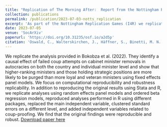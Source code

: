 ```yaml
---
title: "Replication of The Morning After:  Report from the Nottingham Replication Games"
collection: publications
permalink: /publication/2023-07-03-notts_replication
excerpt: 'As part of the Nottingham Replication Games (I4R) we replicated "The morning after: cabinet instability and the purging of ministers after failed coup attempts in autocracies".'
date: 2023-07-05
venue: 'SocArXiv'
paperurl: 'https://doi.org/10.31235/osf.io/a2d5p'
citation: 'Oswald, C., Walterskirchen, J., Häffner, S., Binetti, M. N., & Dworschak, C. (2023, July 5). Replication of The Morning After: Report from the Nottingham Replication Games. https://doi.org/10.31235/osf.io/a2d5p'
---
```

We replicate the analysis provided in Bokobza et al. (2022). They identify a causal effect of failed coup attempts on cabinet minister removals in autocracies on both the country and individual minister level and show that higher-ranking ministers and those holding strategic positions are more likely to be purged than more loyal and veteran ministers using fixed effects panel models. We focus on computational reproducibility and robustness replicability. In addition to reproducing the original results using Stata and R, we replicate analyses using random effects panel models and ordered beta regression models, reproduced analyses performed in R using different packages, replaced the main independent variable, clustered standard errors on a different level, and added independent variables related to coup-proofing. We find that the original findings were reproducible and robust.
[Download paper here](https://doi.org/10.31235/osf.io/a2d5p)
